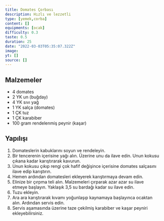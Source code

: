 ```yaml
---
title: Domates Çorbası
description: Hızlı ve lezzetli
type: [yemek,corba]
content: []
equipments: [ocak]
difficulty: 0.3
taste: 0.5
duration: 25
date: "2022-03-03T05:35:07.322Z"
image: 
yt: []
source: []
---
```


## Malzemeler
- 4 domates
- 2 YK un (buğday)
- 4 YK sıvı yağ
- 1 YK salça (domates)
- 1 ÇK tuz
- 1 ÇK karabiber
- 100 gram rendelenmiş peynir (kaşar)

## Yapılışı

1. Domateslerin kabuklarını soyun ve rendeleyin.
2. Bir tencerenin içerisine yağı alın. Üzerine unu da ilave edin. Unun kokusu çıkana kadar karıştırarak kavurun.
3. Unun kokusu çıkıp rengi çok hafif değişince içerisine domates salçasını ilave edip karıştırın.
4. Hemen ardından domatesleri ekleyerek karıştırmaya devam edin.
5. Elinize bir çırpma teli alın. Malzemeleri çırparak azar azar su ilave etmeye başlayın. Yaklaşık 3,5 su bardağı kadar su ilave edin.
6. Tuzu ekleyin.
7. Ara ara karıştırarak kıvamı yoğunlaşıp kaynamaya başlayınca ocaktan alın. Ardından servis edin.
8. Servis aşamasında üzerine taze çekilmiş karabiber ve kaşar peyniri ekleyebilirsiniz.
